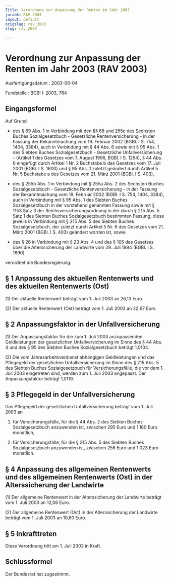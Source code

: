 ```yaml
---
Title: Verordnung zur Anpassung der Renten im Jahr 2003
jurabk: RAV 2003
layout: default
origslug: rav_2003
slug: rav_2003

---
```


# Verordnung zur Anpassung der Renten im Jahr 2003 (RAV 2003)

Ausfertigungsdatum
:   2003-06-04

Fundstelle
:   BGBl I: 2003, 784

## Eingangsformel

Auf Grund

-   des § 69 Abs. 1 in Verbindung mit den §§ 68 und 255e des Sechsten
    Buches Sozialgesetzbuch - Gesetzliche Rentenversicherung - in der
    Fassung der Bekanntmachung vom 19. Februar 2002 (BGBl. I S. 754, 1404,
    3384), auch in Verbindung mit § 44 Abs. 6 sowie mit § 95 Abs. 1 des
    Siebten Buches Sozialgesetzbuch - Gesetzliche Unfallversicherung -
    (Artikel 1 des Gesetzes vom 7. August 1996, BGBl. I S. 1254), § 44
    Abs. 6 eingefügt durch Artikel 1 Nr. 2 Buchstabe b des Gesetzes vom
    17\. Juli 2001 (BGBl. I S. 1600) und § 95 Abs. 1 zuletzt geändert durch
    Artikel 5 Nr. 5 Buchstabe a des Gesetzes vom 21. März 2001 (BGBl. I S.
    403),


-   des § 255b Abs. 1 in Verbindung mit § 255a Abs. 2 des Sechsten Buches
    Sozialgesetzbuch - Gesetzliche Rentenversicherung - in der Fassung der
    Bekanntmachung vom 19. Februar 2002 (BGBl. I S. 754, 1404, 3384), auch
    in Verbindung mit § 95 Abs. 1 des Siebten Buches Sozialgesetzbuch in
    der vorstehend genannten Fassung sowie mit § 1153 Satz 3 der
    Reichsversicherungsordnung in der durch § 215 Abs. 5 Satz 1 des
    Siebten Buches Sozialgesetzbuch bestimmten Fassung, diese jeweils in
    Verbindung mit § 215 Abs. 5 des Siebten Buches Sozialgesetzbuch, der
    zuletzt durch Artikel 5 Nr. 6 des Gesetzes vom 21. März 2001 (BGBl. I
    S. 403) geändert worden ist, sowie


-   des § 26 in Verbindung mit § 23 Abs. 4 und des § 105 des Gesetzes über
    die Alterssicherung der Landwirte vom 29. Juli 1994 (BGBl. I S. 1890)



verordnet die Bundesregierung:

## § 1 Anpassung des aktuellen Rentenwerts und des aktuellen Rentenwerts (Ost)

(1) Der aktuelle Rentenwert beträgt vom 1. Juli 2003 an 26,13 Euro.

(2) Der aktuelle Rentenwert (Ost) beträgt vom 1. Juli 2003 an 22,97
Euro.

## § 2 Anpassungsfaktor in der Unfallversicherung

(1) Der Anpassungsfaktor für die zum 1. Juli 2003 anzupassenden
Geldleistungen der gesetzlichen Unfallversicherung im Sinne des § 44
Abs. 4 und des § 95 des Siebten Buches Sozialgesetzbuch beträgt
1,0104.

(2) Die vom Jahresarbeitsverdienst abhängigen Geldleistungen und das
Pflegegeld der gesetzlichen Unfallversicherung im Sinne des § 215 Abs.
5 des Siebten Buches Sozialgesetzbuch für Versicherungsfälle, die vor
dem 1. Juli 2003 eingetreten sind, werden zum 1. Juli 2003 angepasst.
Der Anpassungsfaktor beträgt 1,0119.

## § 3 Pflegegeld in der Unfallversicherung

Das Pflegegeld der gesetzlichen Unfallversicherung beträgt vom 1. Juli
2003 an

1.  für Versicherungsfälle, für die § 44 Abs. 2 des Siebten Buches
    Sozialgesetzbuch anzuwenden ist, zwischen 295 Euro und 1.180 Euro
    monatlich,


2.  für Versicherungsfälle, für die § 215 Abs. 5 des Siebten Buches
    Sozialgesetzbuch anzuwenden ist, zwischen 256 Euro und 1.023 Euro
    monatlich.

## § 4 Anpassung des allgemeinen Rentenwerts und des allgemeinen Rentenwerts (Ost) in der Alterssicherung der Landwirte

(1) Der allgemeine Rentenwert in der Alterssicherung der Landwirte
beträgt vom 1. Juli 2003 an 12,06 Euro.

(2) Der allgemeine Rentenwert (Ost) in der Alterssicherung der
Landwirte beträgt vom 1. Juli 2003 an 10,60 Euro.

## § 5 Inkrafttreten

Diese Verordnung tritt am 1. Juli 2003 in Kraft.

## Schlussformel

Der Bundesrat hat zugestimmt.

